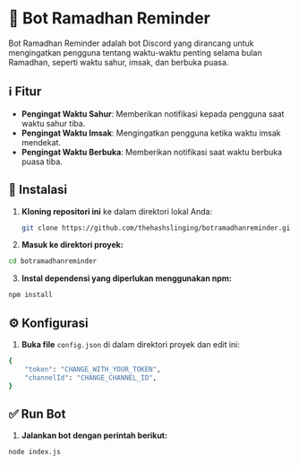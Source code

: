 # 🔔 Bot Ramadhan Reminder
Bot Ramadhan Reminder adalah bot Discord yang dirancang untuk mengingatkan pengguna tentang waktu-waktu penting selama bulan Ramadhan, seperti waktu sahur, imsak, dan berbuka puasa.

## ℹ️ Fitur
- **Pengingat Waktu Sahur**: Memberikan notifikasi kepada pengguna saat waktu sahur tiba.
- **Pengingat Waktu Imsak**: Mengingatkan pengguna ketika waktu imsak mendekat.
- **Pengingat Waktu Berbuka**: Memberikan notifikasi saat waktu berbuka puasa tiba.

## 📝 Instalasi

1. **Kloning repositori ini** ke dalam direktori lokal Anda:

   ```bash
   git clone https://github.com/thehashslinging/botramadhanreminder.git

2. **Masuk ke direktori proyek:**
  ```bash
  cd botramadhanreminder
```
3. **Instal dependensi yang diperlukan menggunakan npm:**
  ```bash
  npm install
  ```

## ⚙️ Konfigurasi
1. **Buka file** `config.json` di dalam direktori proyek dan edit ini:
  ```bash
  {
      "token": "CHANGE_WITH_YOUR_TOKEN",
      "channelId": "CHANGE_CHANNEL_ID",
  }
  ```
## ✅ Run Bot
1. **Jalankan bot dengan perintah berikut:**
  ```bash
  node index.js
